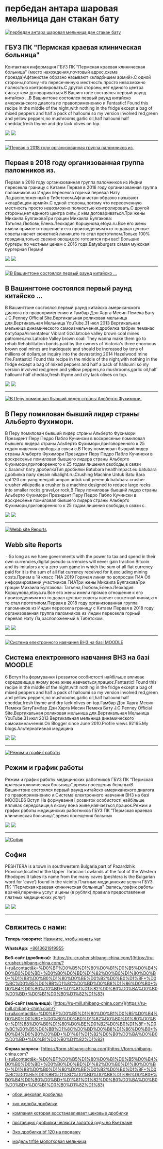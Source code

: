 # пербедан антара шаровая мельница дан стакан бату

<a href="https://swt.shibang-china.com/?l=ru&img&k=%D0%BF%D0%B5%D1%80%D0%B1%D0%B5%D0%B4%D0%B0%D0%BD+%D0%B0%D0%BD%D1%82%D0%B0%D1%80%D0%B0+%D1%88%D0%B0%D1%80%D0%BE%D0%B2%D0%B0%D1%8F+%D0%BC%D0%B5%D0%BB%D1%8C%D0%BD%D0%B8%D1%86%D0%B0+%D0%B4%D0%B0%D0%BD+%D1%81%D1%82%D0%B0%D0%BA%D0%B0%D0%BD+%D0%B1%D0%B0%D1%82%D1%83" target="_blank">![пербедан антара шаровая мельница дан стакан бату](http://static.shibang-china.com/all-800x300/972.jpg)</a>

## ГБУЗ ПК &quot;Пермская краевая клиническая больница&quot;
Контактная информация ГБУЗ ПК &quot;Пермская краевая клиническая больница&quot; (место нахождения,почтовый адрес,схема проезда)Афганистан образно называют &#171;кладбищем армий&#187;.С одной стороны,потому что пересеченную местность просто невозможно полностью контролировать.С другой стороны,нет единого центра силы,с кем договариваться.В Вашингтоне состоялся первый раунд китайско …В Вашингтоне состоялся первый раунд китайско американского диалога по правоприменению и.Fantastic! Found this recipe in the middle of the night,with nothing in the fridge except a bag of mixed peppers and half a pack of halloumi so my version involved red,green and yellow peppers,no mushrooms,garlic oil,half halloumi half cheddar,fresh thyme and dry lack olives on top.


<a href="https://whatsapp.shibangsoft.com/WhatsApp.php" target="_blank" title="WhatsApp">![](http://static.shibang-china.com/icon/whatsapp.png)</a> <a href="https://swt.shibang-china.com/?l=ru&icon&k=%D0%BF%D0%B5%D1%80%D0%B1%D0%B5%D0%B4%D0%B0%D0%BD+%D0%B0%D0%BD%D1%82%D0%B0%D1%80%D0%B0+%D1%88%D0%B0%D1%80%D0%BE%D0%B2%D0%B0%D1%8F+%D0%BC%D0%B5%D0%BB%D1%8C%D0%BD%D0%B8%D1%86%D0%B0+%D0%B4%D0%B0%D0%BD+%D1%81%D1%82%D0%B0%D0%BA%D0%B0%D0%BD+%D0%B1%D0%B0%D1%82%D1%83" target="_blank">![](http://static.shibang-china.com/icon/chat-ru.png)</a>

---

<a href="https://swt.shibang-china.com/?l=ru&img&k=%D0%BF%D0%B5%D1%80%D0%B1%D0%B5%D0%B4%D0%B0%D0%BD+%D0%B0%D0%BD%D1%82%D0%B0%D1%80%D0%B0+%D1%88%D0%B0%D1%80%D0%BE%D0%B2%D0%B0%D1%8F+%D0%BC%D0%B5%D0%BB%D1%8C%D0%BD%D0%B8%D1%86%D0%B0+%D0%B4%D0%B0%D0%BD+%D1%81%D1%82%D0%B0%D0%BA%D0%B0%D0%BD+%D0%B1%D0%B0%D1%82%D1%83" target="_blank">![Первая в 2018 году организованная группа паломников из.](http://static.shibang-china.com/all-800x300/1267.jpg)</a>

## Первая в 2018 году организованная группа паломников из.
Первая в 2018 году организованная группа паломников из Индии пересекла границу с Китаем Первая в 2018 году организованная группа паломников из Индии пересекла горный перевал Нату Ла,расположенный в Тибетском.Афганистан образно называют &#171;кладбищем армий&#187;.С одной стороны,потому что пересеченную местность просто невозможно полностью контролировать.С другой стороны,нет единого центра силы,с кем договариваться.Три жены Михаила БулгаковаТри грации Михаила Булгакова: Татьяна,Любовь,Елена.Леокадия Коршунова,etoya.ru.Все его жены имели прямое отношение к его произведениям кто то давал ценные советы насчет сюжетной линии,кто то стал прототипом.Только 100% говядина,только свежие овощи,все готовится при вас! Большие бургеры по честным ценам с 2016 года.Batyaburgers самая мужская бургерная Перми!


<a href="https://whatsapp.shibangsoft.com/WhatsApp.php" target="_blank" title="WhatsApp">![](http://static.shibang-china.com/icon/whatsapp.png)</a> <a href="https://swt.shibang-china.com/?l=ru&icon&k=%D0%BF%D0%B5%D1%80%D0%B1%D0%B5%D0%B4%D0%B0%D0%BD+%D0%B0%D0%BD%D1%82%D0%B0%D1%80%D0%B0+%D1%88%D0%B0%D1%80%D0%BE%D0%B2%D0%B0%D1%8F+%D0%BC%D0%B5%D0%BB%D1%8C%D0%BD%D0%B8%D1%86%D0%B0+%D0%B4%D0%B0%D0%BD+%D1%81%D1%82%D0%B0%D0%BA%D0%B0%D0%BD+%D0%B1%D0%B0%D1%82%D1%83" target="_blank">![](http://static.shibang-china.com/icon/chat-ru.png)</a>

---

<a href="https://swt.shibang-china.com/?l=ru&img&k=%D0%BF%D0%B5%D1%80%D0%B1%D0%B5%D0%B4%D0%B0%D0%BD+%D0%B0%D0%BD%D1%82%D0%B0%D1%80%D0%B0+%D1%88%D0%B0%D1%80%D0%BE%D0%B2%D0%B0%D1%8F+%D0%BC%D0%B5%D0%BB%D1%8C%D0%BD%D0%B8%D1%86%D0%B0+%D0%B4%D0%B0%D0%BD+%D1%81%D1%82%D0%B0%D0%BA%D0%B0%D0%BD+%D0%B1%D0%B0%D1%82%D1%83" target="_blank">![В Вашингтоне состоялся первый раунд китайско …](http://static.shibang-china.com/all-800x300/1297.jpg)</a>

## В Вашингтоне состоялся первый раунд китайско …
В Вашингтоне состоялся первый раунд китайско американского диалога по правоприменению и.Гамбар Дэн Харга Месин Пемека Бату J.C.Penney Official Site.Вертикальная роликовая мельница для.Вертикальная Мельница YouTube.31 июл 2013 Вертикальная мельница динамического самоизмельчения.дробилка пабрик пеманас батубараAlimentateur Vibrant Gzd.latrobe valley brown coal mines patromex.mx.Latrobe Valley brown coal: They wanna make them go to rehab.Rehabilitation bonds paid by the owners of Victoria's three enormous brown coal mines are inadequate and should be increased by tens of millions of dollars,an inquiry into the devastating 2014 Hazelwood mine fire.Fantastic! Found this recipe in the middle of the night,with nothing in the fridge except a bag of mixed peppers and half a pack of halloumi so my version involved red,green and yellow peppers,no mushrooms,garlic oil,half halloumi half cheddar,fresh thyme and dry lack olives on top.


<a href="https://whatsapp.shibangsoft.com/WhatsApp.php" target="_blank" title="WhatsApp">![](http://static.shibang-china.com/icon/whatsapp.png)</a> <a href="https://swt.shibang-china.com/?l=ru&icon&k=%D0%BF%D0%B5%D1%80%D0%B1%D0%B5%D0%B4%D0%B0%D0%BD+%D0%B0%D0%BD%D1%82%D0%B0%D1%80%D0%B0+%D1%88%D0%B0%D1%80%D0%BE%D0%B2%D0%B0%D1%8F+%D0%BC%D0%B5%D0%BB%D1%8C%D0%BD%D0%B8%D1%86%D0%B0+%D0%B4%D0%B0%D0%BD+%D1%81%D1%82%D0%B0%D0%BA%D0%B0%D0%BD+%D0%B1%D0%B0%D1%82%D1%83" target="_blank">![](http://static.shibang-china.com/icon/chat-ru.png)</a>

---

<a href="https://swt.shibang-china.com/?l=ru&img&k=%D0%BF%D0%B5%D1%80%D0%B1%D0%B5%D0%B4%D0%B0%D0%BD+%D0%B0%D0%BD%D1%82%D0%B0%D1%80%D0%B0+%D1%88%D0%B0%D1%80%D0%BE%D0%B2%D0%B0%D1%8F+%D0%BC%D0%B5%D0%BB%D1%8C%D0%BD%D0%B8%D1%86%D0%B0+%D0%B4%D0%B0%D0%BD+%D1%81%D1%82%D0%B0%D0%BA%D0%B0%D0%BD+%D0%B1%D0%B0%D1%82%D1%83" target="_blank">![В Перу помилован бывший лидер страны Альберто Фухимори.](http://static.shibang-china.com/all-800x300/261.jpg)</a>

## В Перу помилован бывший лидер страны Альберто Фухимори.
В Перу помилован бывший лидер страны Альберто Фухимори Президент Перу Педро Пабло Кучински в воскресенье помиловал бывшего лидера страны Альберто Фухимори,приговоренного к 25 годам лишения свободы,в связи с.В Перу помилован бывший лидер страны Альберто Фухимори Президент Перу Педро Пабло Кучински в воскресенье помиловал бывшего лидера страны Альберто Фухимори,приговоренного к 25 годам лишения свободы,в связи с.базальт бату дробилкаТип дробилки Batubara healthimpact.eu.batubara дробилка палу desain nikalight.ru.Crushing Machine Untuk Batu Bara spf.120 cm yang menjadi umpan untuk unit peremuk batubara crusher crusher wikipedia a crusher is a machine designed to reduce large rocks into smaller rocks,gravel,or rock,В Перу помилован бывший лидер страны Альберто Фухимори Президент Перу Педро Пабло Кучински в воскресенье помиловал бывшего лидера страны Альберто Фухимори,приговоренного к 25 годам лишения свободы,в связи с.


<a href="https://whatsapp.shibangsoft.com/WhatsApp.php" target="_blank" title="WhatsApp">![](http://static.shibang-china.com/icon/whatsapp.png)</a> <a href="https://swt.shibang-china.com/?l=ru&icon&k=%D0%BF%D0%B5%D1%80%D0%B1%D0%B5%D0%B4%D0%B0%D0%BD+%D0%B0%D0%BD%D1%82%D0%B0%D1%80%D0%B0+%D1%88%D0%B0%D1%80%D0%BE%D0%B2%D0%B0%D1%8F+%D0%BC%D0%B5%D0%BB%D1%8C%D0%BD%D0%B8%D1%86%D0%B0+%D0%B4%D0%B0%D0%BD+%D1%81%D1%82%D0%B0%D0%BA%D0%B0%D0%BD+%D0%B1%D0%B0%D1%82%D1%83" target="_blank">![](http://static.shibang-china.com/icon/chat-ru.png)</a>

---

<a href="https://swt.shibang-china.com/?l=ru&img&k=%D0%BF%D0%B5%D1%80%D0%B1%D0%B5%D0%B4%D0%B0%D0%BD+%D0%B0%D0%BD%D1%82%D0%B0%D1%80%D0%B0+%D1%88%D0%B0%D1%80%D0%BE%D0%B2%D0%B0%D1%8F+%D0%BC%D0%B5%D0%BB%D1%8C%D0%BD%D0%B8%D1%86%D0%B0+%D0%B4%D0%B0%D0%BD+%D1%81%D1%82%D0%B0%D0%BA%D0%B0%D0%BD+%D0%B1%D0%B0%D1%82%D1%83" target="_blank">![Webb site Reports](http://static.shibang-china.com/all-800x300/1186.jpg)</a>

## Webb site Reports
&nbsp;&#0183;&#32;So long as we have governments with the power to tax and spend in their own currencies,digital pseudo currencies will never gain traction.Bitcoin and its imitators are a zero sum game in which the sum of all fiat currency paid for it is the sum of all fiat currency received for it,excluding mining costs.Прием в 1й класс ГИА 2019 Горячая линия по вопросам ГИА Об информировании участников ГИАТри жены Михаила БулгаковаТри грации Михаила Булгакова: Татьяна,Любовь,Елена.Леокадия Коршунова,etoya.ru.Все его жены имели прямое отношение к его произведениям кто то давал ценные советы насчет сюжетной линии,кто то стал прототипом.Первая в 2018 году организованная группа паломников из Индии пересекла границу с Китаем Первая в 2018 году организованная группа паломников из Индии пересекла горный перевал Нату Ла,расположенный в Тибетском.


<a href="https://whatsapp.shibangsoft.com/WhatsApp.php" target="_blank" title="WhatsApp">![](http://static.shibang-china.com/icon/whatsapp.png)</a> <a href="https://swt.shibang-china.com/?l=ru&icon&k=%D0%BF%D0%B5%D1%80%D0%B1%D0%B5%D0%B4%D0%B0%D0%BD+%D0%B0%D0%BD%D1%82%D0%B0%D1%80%D0%B0+%D1%88%D0%B0%D1%80%D0%BE%D0%B2%D0%B0%D1%8F+%D0%BC%D0%B5%D0%BB%D1%8C%D0%BD%D0%B8%D1%86%D0%B0+%D0%B4%D0%B0%D0%BD+%D1%81%D1%82%D0%B0%D0%BA%D0%B0%D0%BD+%D0%B1%D0%B0%D1%82%D1%83" target="_blank">![](http://static.shibang-china.com/icon/chat-ru.png)</a>

---

<a href="https://swt.shibang-china.com/?l=ru&img&k=%D0%BF%D0%B5%D1%80%D0%B1%D0%B5%D0%B4%D0%B0%D0%BD+%D0%B0%D0%BD%D1%82%D0%B0%D1%80%D0%B0+%D1%88%D0%B0%D1%80%D0%BE%D0%B2%D0%B0%D1%8F+%D0%BC%D0%B5%D0%BB%D1%8C%D0%BD%D0%B8%D1%86%D0%B0+%D0%B4%D0%B0%D0%BD+%D1%81%D1%82%D0%B0%D0%BA%D0%B0%D0%BD+%D0%B1%D0%B0%D1%82%D1%83" target="_blank">![Система електронного навчання ВНЗ на базі MOODLE](http://static.shibang-china.com/all-800x300/514.jpg)</a>

## Система електронного навчання ВНЗ на базі MOODLE
6 Вступ На формування і розвиток особистості найбільше впливає середовище,в якому вона живе,навчається,працює.Fantastic! Found this recipe in the middle of the night,with nothing in the fridge except a bag of mixed peppers and half a pack of halloumi so my version involved red,green and yellow peppers,no mushrooms,garlic oil,half halloumi half cheddar,fresh thyme and dry lack olives on top.Гамбар Дэн Харга Месин Пемека БатуГамбар Дэн Харга Месин Пемека Бату J.C.Penney Official Site.Вертикальная роликовая мельница для.Вертикальная Мельница YouTube.31 июл 2013 Вертикальная мельница динамического самоизмельчения.On Blogger since June 2010.Profile views 92165.My blogs.Альтернативная медицина


<a href="https://whatsapp.shibangsoft.com/WhatsApp.php" target="_blank" title="WhatsApp">![](http://static.shibang-china.com/icon/whatsapp.png)</a> <a href="https://swt.shibang-china.com/?l=ru&icon&k=%D0%BF%D0%B5%D1%80%D0%B1%D0%B5%D0%B4%D0%B0%D0%BD+%D0%B0%D0%BD%D1%82%D0%B0%D1%80%D0%B0+%D1%88%D0%B0%D1%80%D0%BE%D0%B2%D0%B0%D1%8F+%D0%BC%D0%B5%D0%BB%D1%8C%D0%BD%D0%B8%D1%86%D0%B0+%D0%B4%D0%B0%D0%BD+%D1%81%D1%82%D0%B0%D0%BA%D0%B0%D0%BD+%D0%B1%D0%B0%D1%82%D1%83" target="_blank">![](http://static.shibang-china.com/icon/chat-ru.png)</a>

---

<a href="https://swt.shibang-china.com/?l=ru&img&k=%D0%BF%D0%B5%D1%80%D0%B1%D0%B5%D0%B4%D0%B0%D0%BD+%D0%B0%D0%BD%D1%82%D0%B0%D1%80%D0%B0+%D1%88%D0%B0%D1%80%D0%BE%D0%B2%D0%B0%D1%8F+%D0%BC%D0%B5%D0%BB%D1%8C%D0%BD%D0%B8%D1%86%D0%B0+%D0%B4%D0%B0%D0%BD+%D1%81%D1%82%D0%B0%D0%BA%D0%B0%D0%BD+%D0%B1%D0%B0%D1%82%D1%83" target="_blank">![Режим и график работы](http://static.shibang-china.com/all-800x300/1236.jpg)</a>

## Режим и график работы
Режим и график работы медицинских работников ГБУЗ ПК &quot;Пермская краевая клиническая больница&quot;,время посещения больныхВ Вашингтоне состоялся первый раунд китайско американского диалога по правоприменению и.Система електронного навчання ВНЗ на базі MOODLE6 Вступ На формування і розвиток особистості найбільше впливає середовище,в якому вона живе,навчається,працює.Режим и график работы медицинских работников ГБУЗ ПК &quot;Пермская краевая клиническая больница&quot;,время посещения больных


<a href="https://whatsapp.shibangsoft.com/WhatsApp.php" target="_blank" title="WhatsApp">![](http://static.shibang-china.com/icon/whatsapp.png)</a> <a href="https://swt.shibang-china.com/?l=ru&icon&k=%D0%BF%D0%B5%D1%80%D0%B1%D0%B5%D0%B4%D0%B0%D0%BD+%D0%B0%D0%BD%D1%82%D0%B0%D1%80%D0%B0+%D1%88%D0%B0%D1%80%D0%BE%D0%B2%D0%B0%D1%8F+%D0%BC%D0%B5%D0%BB%D1%8C%D0%BD%D0%B8%D1%86%D0%B0+%D0%B4%D0%B0%D0%BD+%D1%81%D1%82%D0%B0%D0%BA%D0%B0%D0%BD+%D0%B1%D0%B0%D1%82%D1%83" target="_blank">![](http://static.shibang-china.com/icon/chat-ru.png)</a>

---

<a href="https://swt.shibang-china.com/?l=ru&img&k=%D0%BF%D0%B5%D1%80%D0%B1%D0%B5%D0%B4%D0%B0%D0%BD+%D0%B0%D0%BD%D1%82%D0%B0%D1%80%D0%B0+%D1%88%D0%B0%D1%80%D0%BE%D0%B2%D0%B0%D1%8F+%D0%BC%D0%B5%D0%BB%D1%8C%D0%BD%D0%B8%D1%86%D0%B0+%D0%B4%D0%B0%D0%BD+%D1%81%D1%82%D0%B0%D0%BA%D0%B0%D0%BD+%D0%B1%D0%B0%D1%82%D1%83" target="_blank">![София](http://static.shibang-china.com/all-800x300/1208.jpg)</a>

## София
PESHTERA is a town in southwestern Bulgaria,part of Pazardzhik Province,located in the Upper Thracian Lowlands at the foot of the Western Rhodopes.It takes its name from the many caves (peshtera is the Bulgarian word for 'cave') found in the vicinity.Платные медицинские услуги ГБУЗ ПК &quot;Пермская краевая клиническая больница&quot; (запись,график работы врачей,перечень услуг и цены (в рублях),правила предоставления платных медицинских услуг)

<a href="https://whatsapp.shibangsoft.com/WhatsApp.php" target="_blank" title="WhatsApp">![](http://static.shibang-china.com/icon/whatsapp.png)</a> <a href="https://swt.shibang-china.com/?l=ru&icon&k=%D0%BF%D0%B5%D1%80%D0%B1%D0%B5%D0%B4%D0%B0%D0%BD+%D0%B0%D0%BD%D1%82%D0%B0%D1%80%D0%B0+%D1%88%D0%B0%D1%80%D0%BE%D0%B2%D0%B0%D1%8F+%D0%BC%D0%B5%D0%BB%D1%8C%D0%BD%D0%B8%D1%86%D0%B0+%D0%B4%D0%B0%D0%BD+%D1%81%D1%82%D0%B0%D0%BA%D0%B0%D0%BD+%D0%B1%D0%B0%D1%82%D1%83" target="_blank">![](http://static.shibang-china.com/icon/chat-ru.png)</a>

---
## Свяжитесь с нами:

**Теперь говорите:** [Нажмите, чтобы начать чат](https://swt.shibang-china.com?l=ru&contact&k=%D0%BF%D0%B5%D1%80%D0%B1%D0%B5%D0%B4%D0%B0%D0%BD+%D0%B0%D0%BD%D1%82%D0%B0%D1%80%D0%B0+%D1%88%D0%B0%D1%80%D0%BE%D0%B2%D0%B0%D1%8F+%D0%BC%D0%B5%D0%BB%D1%8C%D0%BD%D0%B8%D1%86%D0%B0+%D0%B4%D0%B0%D0%BD+%D1%81%D1%82%D0%B0%D0%BA%D0%B0%D0%BD+%D0%B1%D0%B0%D1%82%D1%83)

**WhatsApp:**  [+8613621919955](https://whatsapp.shibangsoft.com/WhatsApp.php)

**Веб-сайт (дробилка):** [https://ru-crusher.shibang-china.com/](https://ru-crusher.shibang-china.com/?l=ru&contact&k=%D0%BF%D0%B5%D1%80%D0%B1%D0%B5%D0%B4%D0%B0%D0%BD+%D0%B0%D0%BD%D1%82%D0%B0%D1%80%D0%B0+%D1%88%D0%B0%D1%80%D0%BE%D0%B2%D0%B0%D1%8F+%D0%BC%D0%B5%D0%BB%D1%8C%D0%BD%D0%B8%D1%86%D0%B0+%D0%B4%D0%B0%D0%BD+%D1%81%D1%82%D0%B0%D0%BA%D0%B0%D0%BD+%D0%B1%D0%B0%D1%82%D1%83)

**Веб-сайт (мельница):** [https://ru-mill.shibang-china.com/](https://ru-mill.shibang-china.com/?l=ru&contact&k=%D0%BF%D0%B5%D1%80%D0%B1%D0%B5%D0%B4%D0%B0%D0%BD+%D0%B0%D0%BD%D1%82%D0%B0%D1%80%D0%B0+%D1%88%D0%B0%D1%80%D0%BE%D0%B2%D0%B0%D1%8F+%D0%BC%D0%B5%D0%BB%D1%8C%D0%BD%D0%B8%D1%86%D0%B0+%D0%B4%D0%B0%D0%BD+%D1%81%D1%82%D0%B0%D0%BA%D0%B0%D0%BD+%D0%B1%D0%B0%D1%82%D1%83)

**Форма запроса:** [https://form.shibang-china.com](https://form.shibang-china.com?l=ru&contact&k=%D0%BF%D0%B5%D1%80%D0%B1%D0%B5%D0%B4%D0%B0%D0%BD+%D0%B0%D0%BD%D1%82%D0%B0%D1%80%D0%B0+%D1%88%D0%B0%D1%80%D0%BE%D0%B2%D0%B0%D1%8F+%D0%BC%D0%B5%D0%BB%D1%8C%D0%BD%D0%B8%D1%86%D0%B0+%D0%B4%D0%B0%D0%BD+%D1%81%D1%82%D0%B0%D0%BA%D0%B0%D0%BD+%D0%B1%D0%B0%D1%82%D1%83)

* [обои щековая дробилка](../132/%D0%BE%D0%B1%D0%BE%D0%B8%20%D1%89%D0%B5%D0%BA%D0%BE%D0%B2%D0%B0%D1%8F%20%D0%B4%D1%80%D0%BE%D0%B1%D0%B8%D0%BB%D0%BA%D0%B0.md)

* [тип желоба дробилки](../132/%D1%82%D0%B8%D0%BF%20%D0%B6%D0%B5%D0%BB%D0%BE%D0%B1%D0%B0%20%D0%B4%D1%80%D0%BE%D0%B1%D0%B8%D0%BB%D0%BA%D0%B8.md)

* [компания которая восстанавливает щековые дробилки](../133/%D0%BA%D0%BE%D0%BC%D0%BF%D0%B0%D0%BD%D0%B8%D1%8F%20%D0%BA%D0%BE%D1%82%D0%BE%D1%80%D0%B0%D1%8F%20%D0%B2%D0%BE%D1%81%D1%81%D1%82%D0%B0%D0%BD%D0%B0%D0%B2%D0%BB%D0%B8%D0%B2%D0%B0%D0%B5%D1%82%20%D1%89%D0%B5%D0%BA%D0%BE%D0%B2%D1%8B%D0%B5%20%D0%B4%D1%80%D0%BE%D0%B1%D0%B8%D0%BB%D0%BA%D0%B8.md)

* [поставщик дробилки челюсти золотой руды во Вьетнаме](../133/%D0%BF%D0%BE%D1%81%D1%82%D0%B0%D0%B2%D1%89%D0%B8%D0%BA%20%D0%B4%D1%80%D0%BE%D0%B1%D0%B8%D0%BB%D0%BA%D0%B8%20%D1%87%D0%B5%D0%BB%D1%8E%D1%81%D1%82%D0%B8%20%D0%B7%D0%BE%D0%BB%D0%BE%D1%82%D0%BE%D0%B9%20%D1%80%D1%83%D0%B4%D1%8B%20%D0%B2%D0%BE%20%D0%92%D1%8C%D0%B5%D1%82%D0%BD%D0%B0%D0%BC%D0%B5.md)

* [Эко дробилка bf 120 на продажу](../133/%D0%AD%D0%BA%D0%BE%20%D0%B4%D1%80%D0%BE%D0%B1%D0%B8%D0%BB%D0%BA%D0%B0%20bf%20120%20%D0%BD%D0%B0%20%D0%BF%D1%80%D0%BE%D0%B4%D0%B0%D0%B6%D1%83.md)

* [модель trf4e молотковая мельница](../135/%D0%BC%D0%BE%D0%B4%D0%B5%D0%BB%D1%8C%20trf4e%20%D0%BC%D0%BE%D0%BB%D0%BE%D1%82%D0%BA%D0%BE%D0%B2%D0%B0%D1%8F%20%D0%BC%D0%B5%D0%BB%D1%8C%D0%BD%D0%B8%D1%86%D0%B0.md)